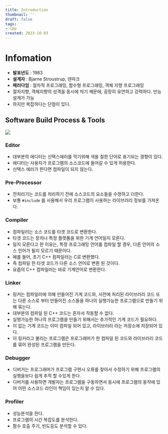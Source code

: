 ```yaml
---
title: Introduction
thumbnail: ''
draft: false
tags:
- cpp
created: 2023-10-03
---
```


# Infomation

* **발표년도** : 1983
* **설계자** : Bjarne Stroustrup, 덴마크
* **패러다임** : 절차적 프로그래밍, 함수형 프로그래밍, 객체 지향 프로그래밍
* 절차지향, 객체지향의 성격을 동시에 띄기 깨문에, 굉장히 유연하고 강력하다. 만능설계가 가능
* 하지만 복잡하다는 단점이 있다.

## Software Build Process & Tools

![](Pasted%20image%2020231003213135.png)

### Editor

* 대부분의 에디터는 신택스에러를 막기위해 색을 칠한 단어로 표기되는 경향이 있다.
* 에디터는 사용자가 프로그램의 소스코드에 들어갈 수 있게 허용한다.
* 신택스 에러가 뜬다면 컴파일이 되지 않는다.

### Pre-Processor

* 전처리기는 코드를 처리하기 전에 소스코드의 요소들을 수정하고 더한다.
* 보통 `#include` 를 사용해서 우리 프로그램이 사용하는 라이브러리 정보를 가져온다.

### Compiler

* 컴파일러는 소스 코드를 타겟 코드로 변환한다.
* 타겟 코드는 장치나 특정 플랫폼을 위한 기계 언어일지 모른다.
* 일지 모른다고 한 이유는, 특정 프로그래밍 언어를 컴파일 할 경우, 다른 언어의 소스 언어가 될지 모르기 때문이다.
* 예를 들어, 초기 C++ 컴파일러는 C로 변환했다.
* 즉 컴파일 한 타겟 코드가 다른 소스 언어로 변환 된 것이다.
* 요즘의 C++ 컴파일러는 바로 기계언어로 변환한다.

### Linker

* 링커는 컴파일러에 의해 만들어진 기계 코드와, 사전에 처리된 라이브러리 코드 또는 다른 소스로 부터 만들어진 소스들을 하나의 실행가능한 프로그램으로 만들기 위해 묶는다.
* 대부분의 컴파일 된 C++ 코드는 혼자서 작동할 수 없다.
* 실행가능한 하나의 프로그램을 만들기 위해서는 추가적인 기계 코드가 필요하다.
* 이 없는 기계 코드는 이미 컴파일 되어 있고, 라이브러리 라는 저장소에 저장되어 있다.
* 이 링커라고 불리는 프로그램은 프로그래머가 한 컴파일 된 코드와 라이브러리 코드를 묶어 완성된 프로그램을 만든다.

### Debugger

* 디버거는 프로그래머가 프로그램 구현시 오류를 찾아서 수정하기 위해 프로그램의 실행을보다 쉽게 추적 할 수있게 한다.
* 디버거를 사용하면 개발자는 프로그램을 구동하면서 동시에 프로그램의 동작에 있어 어떤 소스코드 라인이 책임이 있는지 알 수 있다.

### Profiler

* 성능분석을 한다.
* 프로그램의 시간 복잡도를 분석한다.
* 함수 호출 주기, 빈도등도 분석할 수 있다.
